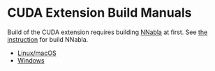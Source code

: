 # CUDA Extension Build Manuals

Build of the CUDA extension requires building [NNabla](https://github.com/sony/nnabla) at first. See [the instruction](https://github.com/sony/nnabla/tree/master/doc/build/) for build NNabla.

* [Linux/macOS](build.md)
* [Windows](build_windows.md)

